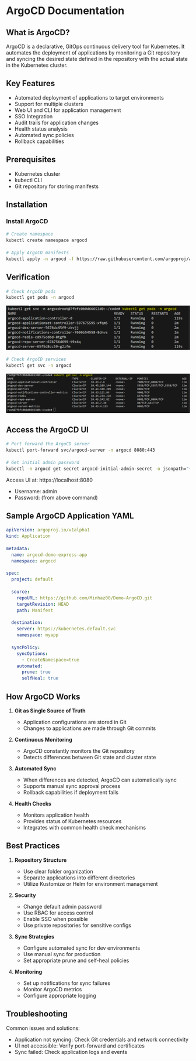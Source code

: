
# ArgoCD Documentation

## What is ArgoCD?
ArgoCD is a declarative, GitOps continuous delivery tool for Kubernetes. It automates the deployment of applications by monitoring a Git repository and syncing the desired state defined in the repository with the actual state in the Kubernetes cluster.

## Key Features
- Automated deployment of applications to target environments
- Support for multiple clusters
- Web UI and CLI for application management 
- SSO Integration
- Audit trails for application changes
- Health status analysis
- Automated sync policies
- Rollback capabilities

## Prerequisites
- Kubernetes cluster 
- kubectl CLI
- Git repository for storing manifests

## Installation

### Install ArgoCD

```bash
# Create namespace
kubectl create namespace argocd

# Apply ArgoCD manifests
kubectl apply -n argocd -f https://raw.githubusercontent.com/argoproj/argo-cd/stable/manifests/install.yaml
```



## Verification
```bash
# Check ArgoCD pods
kubectl get pods -n argocd
```

![alt text](image.png)

```bash
# Check ArgoCD services
kubectl get svc -n argocd
```

![alt text](image-1.png)


## Access the ArgoCD UI
```bash
# Port forward the ArgoCD server
kubectl port-forward svc/argocd-server -n argocd 8080:443

# Get initial admin password
kubectl -n argocd get secret argocd-initial-admin-secret -o jsonpath="{.data.password}" | base64 -d
```

Access UI at: https://localhost:8080
- Username: admin
- Password: (from above command)


## Sample ArgoCD Application YAML
```yaml
apiVersion: argoproj.io/v1alpha1
kind: Application

metadata:
  name: argocd-demo-express-app
  namespace: argocd

spec:
  project: default

  source:
    repoURL: https://github.com/Minhaz00/Demo-ArgoCD.git
    targetRevision: HEAD
    path: Manifest

  destination:
    server: https://kubernetes.default.svc
    namespace: myapp
    
  syncPolicy:
    syncOptions:
      - CreateNamespace=true
    automated:
      prune: true
      selfHeal: true

```

## How ArgoCD Works

1. **Git as Single Source of Truth**
   - Application configurations are stored in Git
   - Changes to applications are made through Git commits

2. **Continuous Monitoring**
   - ArgoCD constantly monitors the Git repository
   - Detects differences between Git state and cluster state

3. **Automated Sync**
   - When differences are detected, ArgoCD can automatically sync
   - Supports manual sync approval process
   - Rollback capabilities if deployment fails

4. **Health Checks**
   - Monitors application health
   - Provides status of Kubernetes resources
   - Integrates with common health check mechanisms

## Best Practices

1. **Repository Structure**
   - Use clear folder organization
   - Separate applications into different directories
   - Utilize Kustomize or Helm for environment management

2. **Security**
   - Change default admin password
   - Use RBAC for access control
   - Enable SSO when possible
   - Use private repositories for sensitive configs

3. **Sync Strategies**
   - Configure automated sync for dev environments
   - Use manual sync for production
   - Set appropriate prune and self-heal policies

4. **Monitoring**
   - Set up notifications for sync failures
   - Monitor ArgoCD metrics
   - Configure appropriate logging

## Troubleshooting

Common issues and solutions:
- Application not syncing: Check Git credentials and network connectivity
- UI not accessible: Verify port-forward and certificates
- Sync failed: Check application logs and events

